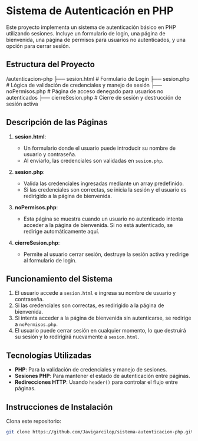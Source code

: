 # Sistema de Autenticación en PHP

Este proyecto implementa un sistema de autenticación básico en PHP utilizando sesiones. Incluye un formulario de login, una página de bienvenida, una página de permisos para usuarios no autenticados, y una opción para cerrar sesión.

## Estructura del Proyecto

/autenticacion-php ├── sesion.html # Formulario de Login ├── sesion.php # Lógica de validación de credenciales y manejo de sesión ├── noPermisos.php # Página de acceso denegado para usuarios no autenticados ├── cierreSesion.php # Cierre de sesión y destrucción de sesión activa

## Descripción de las Páginas

1. **sesion.html**:
   - Un formulario donde el usuario puede introducir su nombre de usuario y contraseña.
   - Al enviarlo, las credenciales son validadas en `sesion.php`.

2. **sesion.php**:
   - Valida las credenciales ingresadas mediante un array predefinido.
   - Si las credenciales son correctas, se inicia la sesión y el usuario es redirigido a la página de bienvenida.

3. **noPermisos.php**:
   - Esta página se muestra cuando un usuario no autenticado intenta acceder a la página de bienvenida. Si no está autenticado, se redirige automáticamente aquí.

4. **cierreSesion.php**:
   - Permite al usuario cerrar sesión, destruye la sesión activa y redirige al formulario de login.

## Funcionamiento del Sistema

1. El usuario accede a `sesion.html` e ingresa su nombre de usuario y contraseña.
2. Si las credenciales son correctas, es redirigido a la página de bienvenida.
3. Si intenta acceder a la página de bienvenida sin autenticarse, se redirige a `noPermisos.php`.
4. El usuario puede cerrar sesión en cualquier momento, lo que destruirá su sesión y lo redirigirá nuevamente a `sesion.html`.

## Tecnologías Utilizadas

- **PHP**: Para la validación de credenciales y manejo de sesiones.
- **Sesiones PHP**: Para mantener el estado de autenticación entre páginas.
- **Redirecciones HTTP**: Usando `header()` para controlar el flujo entre páginas.

## Instrucciones de Instalación

Clona este repositorio:
 ```bash
git clone https://github.com/Javigarcilop/sistema-autenticacion-php.git
